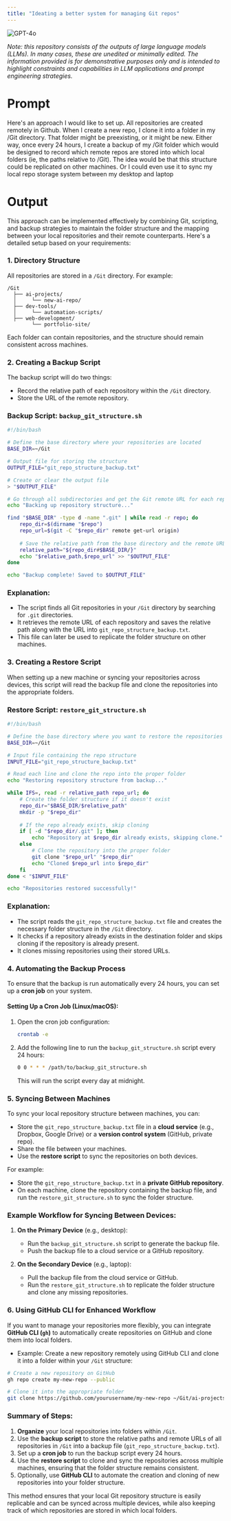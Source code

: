 ```yaml
---
title: "Ideating a better system for managing Git repos"
---
```

![GPT-4o](https://img.shields.io/badge/GPT--4o-3333FF?style=for-the-badge&logo=openai&logoColor=white)



*Note: this repository consists of the outputs of large language models (LLMs). In many cases, these are unedited or minimally edited. The information provided is for demonstrative purposes only and is intended to highlight constraints and capabilities in LLM applications and prompt engineering strategies.*


# Prompt

Here's an approach I would like to set up. All repositories are created remotely in Github. When I create a new repo, I clone it into a folder in my /Git directory. That folder might be preexisting, or it might be new. Either way, once every 24 hours, I create a backup of my /Git folder which would be designed to record which remote repos are stored into which local folders (ie, the paths relative to /Git). The idea would be that this structure could be replicated on other machines. Or I could even use it to sync my local repo storage system between my desktop and laptop

# Output

This approach can be implemented effectively by combining Git, scripting, and backup strategies to maintain the folder structure and the mapping between your local repositories and their remote counterparts. Here's a detailed setup based on your requirements:

### 1. **Directory Structure**
All repositories are stored in a `/Git` directory. For example:

```
/Git
  ├── ai-projects/
  │     └── new-ai-repo/
  ├── dev-tools/
  │     └── automation-scripts/
  ├── web-development/
        └── portfolio-site/
```

Each folder can contain repositories, and the structure should remain consistent across machines.

### 2. **Creating a Backup Script**
The backup script will do two things:
- Record the relative path of each repository within the `/Git` directory.
- Store the URL of the remote repository.

### Backup Script: `backup_git_structure.sh`

```bash
#!/bin/bash

# Define the base directory where your repositories are located
BASE_DIR=~/Git

# Output file for storing the structure
OUTPUT_FILE="git_repo_structure_backup.txt"

# Create or clear the output file
> "$OUTPUT_FILE"

# Go through all subdirectories and get the Git remote URL for each repo
echo "Backing up repository structure..."

find "$BASE_DIR" -type d -name ".git" | while read -r repo; do
    repo_dir=$(dirname "$repo")
    repo_url=$(git -C "$repo_dir" remote get-url origin)
    
    # Save the relative path from the base directory and the remote URL
    relative_path="${repo_dir#$BASE_DIR/}"
    echo "$relative_path,$repo_url" >> "$OUTPUT_FILE"
done

echo "Backup complete! Saved to $OUTPUT_FILE"
```

### Explanation:
- The script finds all Git repositories in your `/Git` directory by searching for `.git` directories.
- It retrieves the remote URL of each repository and saves the relative path along with the URL into `git_repo_structure_backup.txt`.
- This file can later be used to replicate the folder structure on other machines.

### 3. **Creating a Restore Script**
When setting up a new machine or syncing your repositories across devices, this script will read the backup file and clone the repositories into the appropriate folders.

### Restore Script: `restore_git_structure.sh`

```bash
#!/bin/bash

# Define the base directory where you want to restore the repositories
BASE_DIR=~/Git

# Input file containing the repo structure
INPUT_FILE="git_repo_structure_backup.txt"

# Read each line and clone the repo into the proper folder
echo "Restoring repository structure from backup..."

while IFS=, read -r relative_path repo_url; do
    # Create the folder structure if it doesn't exist
    repo_dir="$BASE_DIR/$relative_path"
    mkdir -p "$repo_dir"
    
    # If the repo already exists, skip cloning
    if [ -d "$repo_dir/.git" ]; then
        echo "Repository at $repo_dir already exists, skipping clone."
    else
        # Clone the repository into the proper folder
        git clone "$repo_url" "$repo_dir"
        echo "Cloned $repo_url into $repo_dir"
    fi
done < "$INPUT_FILE"

echo "Repositories restored successfully!"
```

### Explanation:
- The script reads the `git_repo_structure_backup.txt` file and creates the necessary folder structure in the `/Git` directory.
- It checks if a repository already exists in the destination folder and skips cloning if the repository is already present.
- It clones missing repositories using their stored URLs.

### 4. **Automating the Backup Process**
To ensure that the backup is run automatically every 24 hours, you can set up a **cron job** on your system.

#### Setting Up a Cron Job (Linux/macOS):
1. Open the cron job configuration:
   ```bash
   crontab -e
   ```
   
2. Add the following line to run the `backup_git_structure.sh` script every 24 hours:
   ```bash
   0 0 * * * /path/to/backup_git_structure.sh
   ```

   This will run the script every day at midnight.

### 5. **Syncing Between Machines**
To sync your local repository structure between machines, you can:
- Store the `git_repo_structure_backup.txt` file in a **cloud service** (e.g., Dropbox, Google Drive) or a **version control system** (GitHub, private repo).
- Share the file between your machines.
- Use the **restore script** to sync the repositories on both devices.

For example:
- Store the `git_repo_structure_backup.txt` in a **private GitHub repository**.
- On each machine, clone the repository containing the backup file, and run the `restore_git_structure.sh` to sync the folder structure.

### Example Workflow for Syncing Between Devices:

1. **On the Primary Device** (e.g., desktop):
   - Run the `backup_git_structure.sh` script to generate the backup file.
   - Push the backup file to a cloud service or a GitHub repository.

2. **On the Secondary Device** (e.g., laptop):
   - Pull the backup file from the cloud service or GitHub.
   - Run the `restore_git_structure.sh` to replicate the folder structure and clone any missing repositories.

### 6. **Using GitHub CLI for Enhanced Workflow**
If you want to manage your repositories more flexibly, you can integrate **GitHub CLI (`gh`)** to automatically create repositories on GitHub and clone them into local folders.

- Example: Create a new repository remotely using GitHub CLI and clone it into a folder within your `/Git` structure:

```bash
# Create a new repository on GitHub
gh repo create my-new-repo --public

# Clone it into the appropriate folder
git clone https://github.com/yourusername/my-new-repo ~/Git/ai-projects/my-new-repo
```

### Summary of Steps:
1. **Organize** your local repositories into folders within `/Git`.
2. Use the **backup script** to store the relative paths and remote URLs of all repositories in `/Git` into a backup file (`git_repo_structure_backup.txt`).
3. Set up a **cron job** to run the backup script every 24 hours.
4. Use the **restore script** to clone and sync the repositories across multiple machines, ensuring that the folder structure remains consistent.
5. Optionally, use **GitHub CLI** to automate the creation and cloning of new repositories into your folder structure.

This method ensures that your local Git repository structure is easily replicable and can be synced across multiple devices, while also keeping track of which repositories are stored in which local folders.